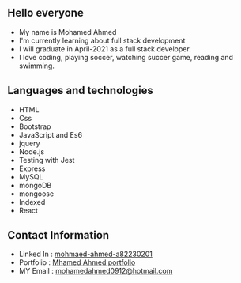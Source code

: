 ## Hello everyone
- My name is Mohamed Ahmed 
- I'm currently learning  about full stack development
- I will graduate in April-2021 as a full stack developer.
- I love coding, playing soccer, watching succer game, reading and swimming.

## Languages and technologies 
- HTML
- Css
- Bootstrap
- JavaScript and Es6
- jquery
- Node.js
- Testing with Jest
- Express
- MySQL
- mongoDB
- mongoose
- Indexed
- React


## Contact Information 
* Linked In :  [mohmaed-ahmed-a82230201](https://linkedin.com/in/mohmaed-ahmed-a82230201)
* Portfolio : [Mhamed Ahmed portfolio](https://mohamedahmed-1980.github.io/mohamedahmed-1980/)
* MY Email : mohamedahmed0912@hotmail.com




